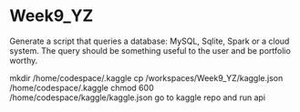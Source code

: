# Week9_YZ

Generate a script that queries a database: MySQL, Sqlite, Spark or a cloud system. The query should be something useful to the user and be portfolio worthy.


mkdir /home/codespace/.kaggle
cp /workspaces/Week9_YZ/kaggle.json /home/codespace/.kaggle
chmod 600 /home/codespace/kaggle/kaggle.json
go to kaggle repo and run api
